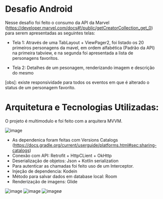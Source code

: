 # Desafio Android

Nesse desafio foi feito o consumo da API da Marvel (https://developer.marvel.com/docs#!/public/getCreatorCollection_get_0) para serem apresentadas as seguintes telas:

- Tela 1: Através de uma TabLayout + ViewPager2, foi listado os 20 primeiros personagens da mavel, em ordem alfabética (Padrão da API) na primeira tabview, e na segunda foi apresentada a lista de personagens favoritos. 

- Tela 2: Detalhes de um pesonagem, renderizando imagem e descrição do mesmo

[obs]: existe responsividade para todos os eventos em que é alterado o status de um personagem favorito.

# Arquitetura e Tecnologias Utilizadas:

O projeto é multimodulo e foi feito com a arquitera MVVM.

![image](https://user-images.githubusercontent.com/9469620/159884526-6f651a69-88f5-4e9c-a0d0-e6761e23389d.png)


- As dependenica foram feitas com Versions Catalogs (https://docs.gradle.org/current/userguide/platforms.html#sec:sharing-catalogs)
- Conexão com API: Retrofit + HttpCLient + OkHttp
- Deserialização de objetos: Json + Kotlin serialization
- Para autenticar as chamadas foi feito uso de um Interceptor.
- Injeção de dependencia: Kodein
- Método para salvar dados em database local: Room
- Renderização de imagens: Glide


![image](https://user-images.githubusercontent.com/9469620/159884603-95aff5fb-e4f2-4975-9a28-65a122f56a19.png)
![image](https://user-images.githubusercontent.com/9469620/159884632-51f40cdf-bdfd-4741-9b8f-0eaa69e61efa.png)
![image](https://user-images.githubusercontent.com/9469620/159884661-d349aaa7-fe30-4e91-95e1-ecdb25e5a314.png)ø


